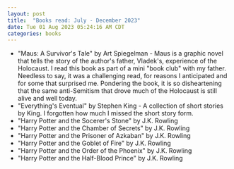 ```yaml
---
layout: post
title:  "Books read: July - December 2023"
date: Tue 01 Aug 2023 05:24:16 AM CDT
categories: books 
---
```

- "Maus: A Survivor's Tale" by Art Spiegelman -
Maus is a graphic novel that tells the story of the author's father, Vladek's, experience of the Holocaust.
I read this book as part of a mini "book club" with my father. Needless to say, it was a challenging read, for reasons I anticipated and for some that surprised me.
Pondering the book, it is so disheartening that the same anti-Semitism that drove much of the Holocaust is still alive and well today.
- "Everything's Eventual" by Stephen King -
A collection of short stories by King. I forgotten how much I missed the short story form.
- "Harry Potter and the Socerer's Stone" by J.K. Rowling
- "Harry Potter and the Chamber of Secrets" by J.K. Rowling
- "Harry Potter and the Prisoner of Azkaban" by J.K. Rowling
- "Harry Potter and the Goblet of Fire" by J.K. Rowling
- "Harry Potter and the Order of the Phoenix" by J.K. Rowling
- "Harry Potter and the Half-Blood Prince" by J.K. Rowling
